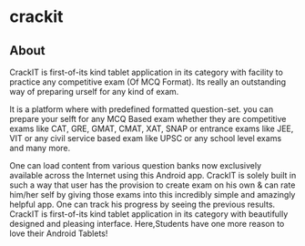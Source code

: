 crackit
=======
About
-----
CrackIT is first-of-its kind tablet application in its category with facility to practice any competitive exam (Of MCQ Format). 
Its really an outstanding way of preparing urself for any kind of exam.

It is a platform where with predefined formatted question-set. you can prepare your selft for any MCQ Based exam whether they are competitive exams like CAT, GRE, GMAT, CMAT, XAT, SNAP or entrance exams like JEE, VIT or any civil service based exam like UPSC or any school level exams and many more.

One can load content from various question banks now exclusively available across the Internet using this Android app. 
CrackIT is solely built in such a way that user has the provision to create exam on his own & can rate him/her self by giving those exams into this incredibly simple and amazingly helpful app. 
One can track his progress by seeing the previous results.
CrackIT is first-of-its kind tablet application in its category with beautifully designed and pleasing interface. 
Here,Students have one more reason to love their Android Tablets!
